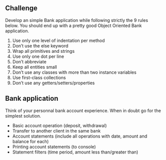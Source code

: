 ## Challenge
Develop an simple Bank application while following strictly the 9 rules below. You should end up with a pretty good Object Oriented Bank application.

1. Use only one level of indentation per method
2. Don’t use the else keyword
3. Wrap all primitives and strings
4. Use only one dot per line
5. Don’t abbreviate
6. Keep all entities small
7. Don’t use any classes with more than two instance variables
8. Use first-class collections
9. Don’t use any getters/setters/properties

## Bank application
Think of your personnal bank account experience. When in doubt go for the simplest solution.

- Basic account operation (deposit, withdrawal)
- Transfer to another client in the same bank
- Account statements (include all operations with date, amount and balance for each)
- Printing account statements (to console)
- Statement filters (time period, amount less than/greater than)

